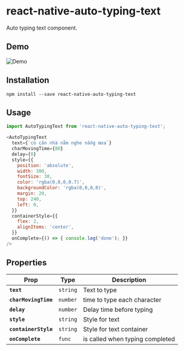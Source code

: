 # react-native-auto-typing-text

Auto typing text component.

## Demo
![Demo](Example/demo.gif)

## Installation
```
npm install --save react-native-auto-typing-text
```

## Usage

```js
import AutoTypingText from 'react-native-auto-typing-text';

<AutoTypingText
  text={`có căn nhà nằm nghe nắng mưa`}
  charMovingTime={80}
  delay={0}
  style={{
    position: 'absolute',
    width: 300,
    fontSize: 30,
    color: 'rgba(0,0,0,0.7)',
    backgroundColor: 'rgba(0,0,0,0)',
    margin: 20,
    top: 240,
    left: 0,
  }}
  containerStyle={{
    flex: 2,
    alignItems: 'center',
  }}
  onComplete={() => { console.log('done'); }}
/>
```

## Properties

| Prop | Type | Description |
|---|---|---|
|**`text`**|`string`|Text to type|
|**`charMovingTime`**|`number`|time to type each character|
|**`delay`**|`number`|Delay time before typing|
|**`style`**|`string`|Style for text|
|**`containerStyle`**|`string`|Style for text container|
|**`onComplete`**|`func`|is called when typing completed|
